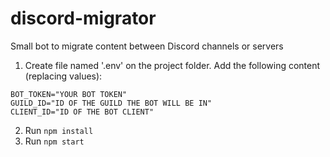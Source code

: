 # discord-migrator
Small bot to migrate content between Discord channels or servers

1. Create file named '.env' on the project folder. Add the following content (replacing values):
```env
BOT_TOKEN="YOUR BOT TOKEN"
GUILD_ID="ID OF THE GUILD THE BOT WILL BE IN"
CLIENT_ID="ID OF THE BOT CLIENT"
```
2. Run `npm install`
3. Run `npm start`